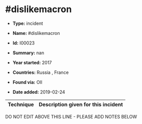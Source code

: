 # #dislikemacron

* **Type:** incident

* **Name:** #dislikemacron

* **Id:** I00023

* **Summary:** nan

* **Year started:** 2017

* **Countries:** Russia , France

* **Found via:** OII

* **Date added:** 2019-02-24
 

| Technique | Description given for this incident |
| --------- | ------------------------- |

DO NOT EDIT ABOVE THIS LINE - PLEASE ADD NOTES BELOW
